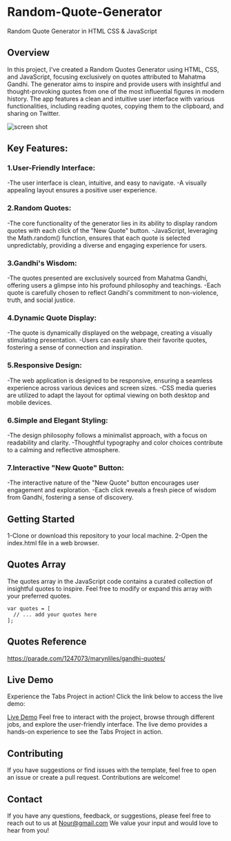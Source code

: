 # Random-Quote-Generator
Random Quote Generator in HTML CSS &amp; JavaScript

## Overview
In this project, I've created a Random Quotes Generator using HTML, CSS, and JavaScript, focusing exclusively on quotes attributed to Mahatma Gandhi. The generator aims to inspire and provide users with insightful and thought-provoking quotes from one of the most influential figures in modern history.
The app features a clean and intuitive user interface with various functionalities, including reading quotes, copying them to the clipboard, and sharing on Twitter.


![screen shot](https://github.com/NoorseenQandil/Random-Quote-Generator/assets/70522199/b6b23afb-1f35-44df-a52e-b5e4443737f2)

## Key Features:

### 1.User-Friendly Interface:

-The user interface is clean, intuitive, and easy to navigate.
-A visually appealing layout ensures a positive user experience.

### 2.Random Quotes:

-The core functionality of the generator lies in its ability to display random quotes with each click of the "New Quote" button.
-JavaScript, leveraging the Math.random() function, ensures that each quote is selected unpredictably, providing a diverse and engaging experience for users.

### 3.Gandhi's Wisdom:

-The quotes presented are exclusively sourced from Mahatma Gandhi, offering users a glimpse into his profound philosophy and teachings.
-Each quote is carefully chosen to reflect Gandhi's commitment to non-violence, truth, and social justice.

### 4.Dynamic Quote Display:

-The quote is dynamically displayed on the webpage, creating a visually stimulating presentation.
-Users can easily share their favorite quotes, fostering a sense of connection and inspiration.

### 5.Responsive Design:

-The web application is designed to be responsive, ensuring a seamless experience across various devices and screen sizes.
-CSS media queries are utilized to adapt the layout for optimal viewing on both desktop and mobile devices.

### 6.Simple and Elegant Styling:

-The design philosophy follows a minimalist approach, with a focus on readability and clarity.
-Thoughtful typography and color choices contribute to a calming and reflective atmosphere.

### 7.Interactive "New Quote" Button:

-The interactive nature of the "New Quote" button encourages user engagement and exploration.
-Each click reveals a fresh piece of wisdom from Gandhi, fostering a sense of discovery.


## Getting Started
1-Clone or download this repository to your local machine.
2-Open the index.html file in a web browser.

## Quotes Array
The quotes array in the JavaScript code contains a curated collection of insightful quotes to inspire. Feel free to modify or expand this array with your preferred quotes.

```
var quotes = [
  // ... add your quotes here
];
```

## Quotes Reference
https://parade.com/1247073/marynliles/gandhi-quotes/

## Live Demo
Experience the Tabs Project in action! Click the link below to access the live demo:

[Live Demo]([https://your-live-demo-url](https://noorseenqandil.github.io/Random-Quote-Generator/))
Feel free to interact with the project, browse through different jobs, and explore the user-friendly interface. The live demo provides a hands-on experience to see the Tabs Project in action.

## Contributing
If you have suggestions or find issues with the template, feel free to open an issue or create a pull request. Contributions are welcome!

## Contact
If you have any questions, feedback, or suggestions, please feel free to reach out to us at Nour@gmail.com We value your input and would love to hear from you!

